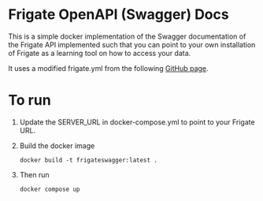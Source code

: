 # Frigate OpenAPI (Swagger) Docs 

This is a simple docker implementation of the Swagger documentation of the Frigate API implemented such that you can point to your own installation of Frigate as a learning tool on how to access your data. 

It uses a modified frigate.yml from the following [GitHub page](https://github.com/intruder-detection/frigate-http-api-typescript).


# To run

1. Update the SERVER_URL in docker-compose.yml to point to your Frigate URL.

2. Build the docker image

    ```
    docker build -t frigateswagger:latest .
    ```

3. Then run

    ```
    docker compose up
    ```
